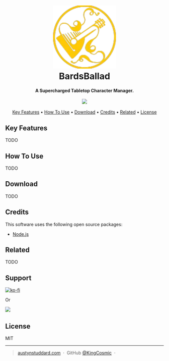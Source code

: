 
<h1 align="center">
  <br>
  <a href="https://bardsballad.com"><img src="https://raw.githubusercontent.com/KingCosmic/BardsBallad/master/public/icon.webp" alt="BardsBallad" width="200"></a>
  <br>
    BardsBallad
  <br>
</h1>

<h4 align="center">A Supercharged Tabletop Character Manager</a>.</h4>

<p align="center">
  <a href="https://ko-fi.com/bardsballad">
    <img src="https://img.shields.io/badge/$-donate-ff69b4.svg?maxAge=2592000&amp;style=flat">
  </a>
</p>

<p align="center">
  <a href="#key-features">Key Features</a> •
  <a href="#how-to-use">How To Use</a> •
  <a href="#download">Download</a> •
  <a href="#credits">Credits</a> •
  <a href="#related">Related</a> •
  <a href="#license">License</a>
</p>

<!-- ![screenshot](https://raw.githubusercontent.com/amitmerchant1990/electron-markdownify/master/app/img/markdownify.gif) -->

## Key Features

TODO

<!-- * LivePreview - Make changes, See changes
  - Instantly see what your Markdown documents look like in HTML as you create them.
* Sync Scrolling
  - While you type, LivePreview will automatically scroll to the current location you're editing.
* GitHub Flavored Markdown  
* Syntax highlighting
* [KaTeX](https://khan.github.io/KaTeX/) Support
* Dark/Light mode
* Toolbar for basic Markdown formatting
* Supports multiple cursors
* Save the Markdown preview as PDF
* Emoji support in preview :tada:
* App will keep alive in tray for quick usage
* Full screen mode
  - Write distraction free.
* Cross platform
  - Windows, macOS and Linux ready. -->

## How To Use

TODO

<!-- To clone and run this application, you'll need [Git](https://git-scm.com) and [Node.js](https://nodejs.org/en/download/) (which comes with [npm](http://npmjs.com)) installed on your computer. From your command line:

```bash
# Clone this repository
$ git clone https://github.com/amitmerchant1990/electron-markdownify

# Go into the repository
$ cd electron-markdownify

# Install dependencies
$ npm install

# Run the app
$ npm start
```

> **Note**
> If you're using Linux Bash for Windows, [see this guide](https://www.howtogeek.com/261575/how-to-run-graphical-linux-desktop-applications-from-windows-10s-bash-shell/) or use `node` from the command prompt. -->


## Download

TODO
<!-- You can [download](https://github.com/amitmerchant1990/electron-markdownify/releases/tag/v1.2.0) the latest installable version of Markdownify for Windows, macOS and Linux. -->

## Credits

This software uses the following open source packages:

- [Node.js](https://nodejs.org/)

## Related

TODO
<!-- [markdownify-web](https://github.com/amitmerchant1990/markdownify-web) - Web version of Markdownify -->

## Support

[![ko-fi](https://ko-fi.com/img/githubbutton_sm.svg)](https://ko-fi.com/Z8Z415GLHC)

<p>Or</p> 

<a href="https://patreon.com/KingCosmic">
	<img src="https://c5.patreon.com/external/logo/become_a_patron_button@2x.png" width="160">
</a>

<!-- ## You may also like...

- [Pomolectron](https://github.com/amitmerchant1990/pomolectron) - A pomodoro app
- [Correo](https://github.com/amitmerchant1990/correo) - A menubar/taskbar Gmail App for Windows and macOS -->

## License

MIT

---

> [austynstuddard.com](https://austynstuddard.com) &nbsp;&middot;&nbsp;
> GitHub [@KingCosmic](https://github.com/KingCosmic) &nbsp;&middot;&nbsp;

